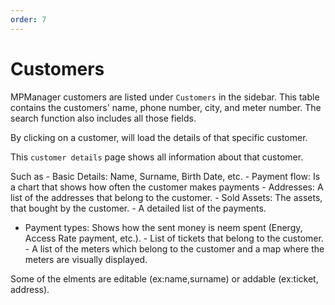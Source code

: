 ```yaml
---
order: 7
---
```


# Customers

MPManager customers are listed under `Customers` in the sidebar. This
table contains the customers' name, phone number, city, and meter
number. The search function also includes all those fields.

By clicking on a customer, will load the details of that specific
customer.

This `customer details` page shows all information about that
customer.

Such as - Basic Details: Name, Surname, Birth Date, etc. - Payment flow:
Is a chart that shows how often the customer makes payments - Addresses:
A list of the addresses that belong to the customer. - Sold Assets: The
assets, that bought by the customer. - A detailed list of the payments.

- Payment types: Shows how the sent money is neem spent (Energy, Access
  Rate payment, etc.). - List of tickets that belong to the customer. - A
  list of the meters which belong to the customer and a map where the
  meters are visually displayed.

Some of the elments are editable (ex:name,surname) or addable
(ex:ticket, address).
